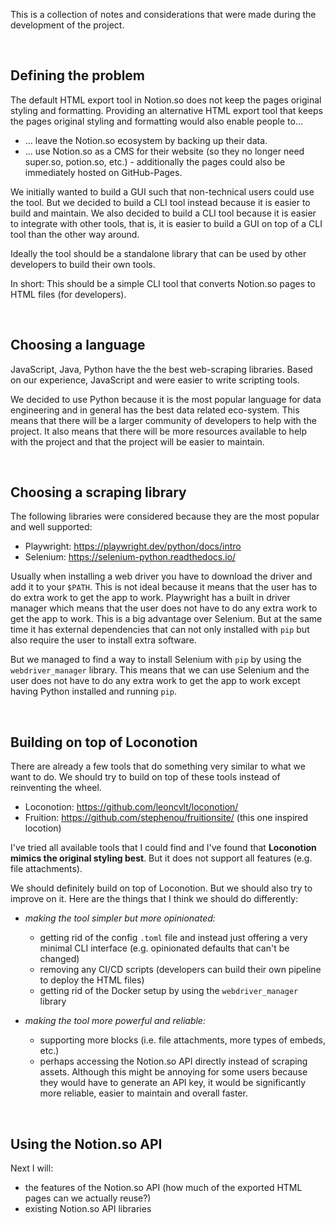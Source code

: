 This is a collection of notes and considerations that were made during the development of the project.

<br>

## Defining the problem
The default HTML export tool in Notion.so does not keep the pages original styling and formatting. Providing an alternative HTML export tool that keeps the pages original styling and formatting would also enable people to...

- ... leave the Notion.so ecosystem by backing up their data.
- ... use Notion.so as a CMS for their website (so they no longer need super.so, potion.so, etc.) - additionally the pages could also be immediately hosted on GitHub-Pages.

We initially wanted to build a GUI such that non-technical users could use the tool. But we decided to build a CLI tool instead because it is easier to build and maintain. We also decided to build a CLI tool because it is easier to integrate with other tools, that is, it is easier to build a GUI on top of a CLI tool than the other way around.

Ideally the tool should be a standalone library that can be used by other developers to build their own tools.

In short: This should be a simple CLI tool that converts Notion.so pages to HTML files (for developers).

<br>

## Choosing a language
JavaScript, Java, Python have the the best web-scraping libraries. Based on our experience, JavaScript and  were easier to write scripting tools.

We decided to use Python because it is the most popular language for data engineering and in general has the best data related eco-system. This means that there will be a larger community of developers to help with the project. It also means that there will be more resources available to help with the project and that the project will be easier to maintain.

<br>

## Choosing a scraping library
The following libraries were considered because they are the most popular and well supported:

- Playwright: https://playwright.dev/python/docs/intro
- Selenium: https://selenium-python.readthedocs.io/

Usually when installing a web driver you have to download the driver and add it to your `$PATH`. This is not ideal because it means that the user has to do extra work to get the app to work. Playwright has a built in driver manager which means that the user does not have to do any extra work to get the app to work. This is a big advantage over Selenium. But at the same time it has external dependencies that can not only installed with `pip` but also require the user to install extra software.

But we managed to find a way to install Selenium with `pip` by using the `webdriver_manager` library. This means that we can use Selenium and the user does not have to do any extra work to get the app to work except having Python installed and running `pip`.

<br>

## Building on top of Loconotion
There are already a few tools that do something very similar to what we want to do. We should try to build on top of these tools instead of reinventing the wheel.

- Loconotion: https://github.com/leoncvlt/loconotion/
- Fruition: https://github.com/stephenou/fruitionsite/ (this one inspired locotion)

I've tried all available tools that I could find and I've found that **Loconotion mimics the original styling best**. But it does not support all features (e.g. file attachments).

We should definitely build on top of Loconotion. But we should also try to improve on it.
Here are the things that I think we should do differently:

- _making the tool simpler but more opinionated:_
  - getting rid of the config `.toml` file and instead just offering a very minimal CLI interface (e.g. opinionated defaults that can't be changed)
  - removing any CI/CD scripts (developers can build their own pipeline to deploy the HTML files)
  - getting rid of the Docker setup by using the `webdriver_manager` library

- _making the tool more powerful and reliable:_
  - supporting more blocks (i.e. file attachments, more types of embeds, etc.)
  - perhaps accessing the Notion.so API directly instead of scraping assets. Although this might be annoying for some users because they would have to generate an API key, it would be significantly more reliable, easier to maintain and overall faster.

<br>

## Using the Notion.so API

Next I will:
- the features of the Notion.so API (how much of the exported HTML pages can we actually reuse?)
- existing Notion.so API libraries
